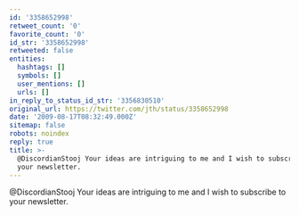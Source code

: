 ```yaml
---
id: '3358652998'
retweet_count: '0'
favorite_count: '0'
id_str: '3358652998'
retweeted: false
entities:
  hashtags: []
  symbols: []
  user_mentions: []
  urls: []
in_reply_to_status_id_str: '3356830510'
original_url: https://twitter.com/jth/status/3358652998
date: '2009-08-17T08:32:49.000Z'
sitemap: false
robots: noindex
reply: true
title: >-
  @DiscordianStooj Your ideas are intriguing to me and I wish to subscribe to
  your newsletter.
---
```


@DiscordianStooj Your ideas are intriguing to me and I wish to subscribe to your newsletter.